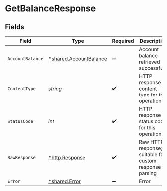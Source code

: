 # GetBalanceResponse


## Fields

| Field                                                                  | Type                                                                   | Required                                                               | Description                                                            | Example                                                                |
| ---------------------------------------------------------------------- | ---------------------------------------------------------------------- | ---------------------------------------------------------------------- | ---------------------------------------------------------------------- | ---------------------------------------------------------------------- |
| `AccountBalance`                                                       | [*shared.AccountBalance](../../../pkg/models/shared/accountbalance.md) | :heavy_minus_sign:                                                     | Account balance retrieved successfully                                 | {"available":890583,"pending":10058,"currency":"USD"}                  |
| `ContentType`                                                          | *string*                                                               | :heavy_check_mark:                                                     | HTTP response content type for this operation                          |                                                                        |
| `StatusCode`                                                           | *int*                                                                  | :heavy_check_mark:                                                     | HTTP response status code for this operation                           |                                                                        |
| `RawResponse`                                                          | [*http.Response](https://pkg.go.dev/net/http#Response)                 | :heavy_check_mark:                                                     | Raw HTTP response; suitable for custom response parsing                |                                                                        |
| `Error`                                                                | [*shared.Error](../../../pkg/models/shared/error.md)                   | :heavy_minus_sign:                                                     | Error                                                                  |                                                                        |